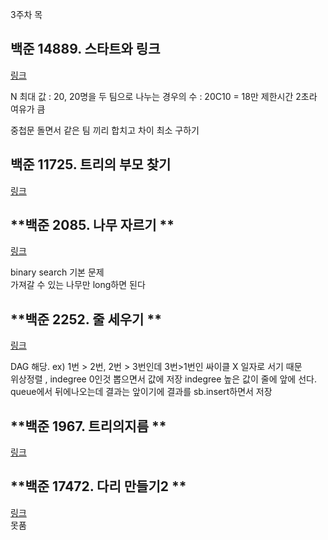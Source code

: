 
3주차 목

**백준 14889. 스타트와 링크**
---
[링크](https://www.acmicpc.net/problem/14889)  

N 최대 값 : 20, 20명을 두 팀으로 나누는 경우의 수 : 20C10 = 18만
제한시간 2초라 여유가 큼

중첩문 돌면서 같은 팀 끼리 합치고 차이 최소 구하기

**백준 11725. 트리의 부모 찾기**
---
[링크](https://www.acmicpc.net/problem/11725)  


**백준 2085. 나무 자르기 **
---
[링크](https://www.acmicpc.net/problem/2805)  

binary search 기본 문제  
가져갈 수 있는 나무만 long하면 된다 


**백준 2252. 줄 세우기 **
---
[링크](https://www.acmicpc.net/problem/2252)  

DAG 해당.  ex) 1번 > 2번, 2번 > 3번인데  3번>1번인 싸이클 X 일자로 서기 때문  
위상정렬 ,  indegree 0인것 뽑으면서 값에 저장 
indegree 높은 값이 줄에 앞에 선다.   
queue에서 뒤에나오는데 결과는 앞이기에 결과를 sb.insert하면서 저장 

**백준 1967. 트리의지름 **
---
[링크](https://www.acmicpc.net/problem/1967)  

**백준 17472. 다리 만들기2 **
---
[링크](https://www.acmicpc.net/problem/17472)  
못품
